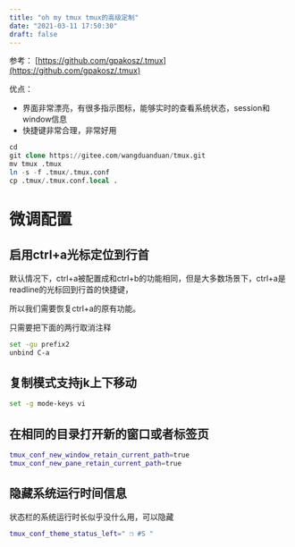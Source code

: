 ```yaml
---
title: "oh my tmux tmux的高级定制"
date: "2021-03-11 17:50:30"
draft: false
---
```

参考： [https://github.com/gpakosz/.tmux](https://github.com/gpakosz/.tmux)

优点：

- 界面非常漂亮，有很多指示图标，能够实时的查看系统状态，session和window信息
- 快捷键非常合理，非常好用


```sql
cd
git clone https://gitee.com/wangduanduan/tmux.git
mv tmux .tmux
ln -s -f .tmux/.tmux.conf
cp .tmux/.tmux.conf.local .
```


# 微调配置

## 启用ctrl+a光标定位到行首
默认情况下，ctrl+a被配置成和ctrl+b的功能相同，但是大多数场景下，ctrl+a是readline的光标回到行首的快捷键，

所以我们需要恢复ctrl+a的原有功能。

只需要把下面的两行取消注释
```bash
set -gu prefix2      
unbind C-a  
```


## 复制模式支持jk上下移动
```bash
set -g mode-keys vi
```


## 在相同的目录打开新的窗口或者标签页
```bash
tmux_conf_new_window_retain_current_path=true
tmux_conf_new_pane_retain_current_path=true
```


## 隐藏系统运行时间信息
状态栏的系统运行时长似乎没什么用，可以隐藏

```bash
tmux_conf_theme_status_left=" ❐ #S "
```

